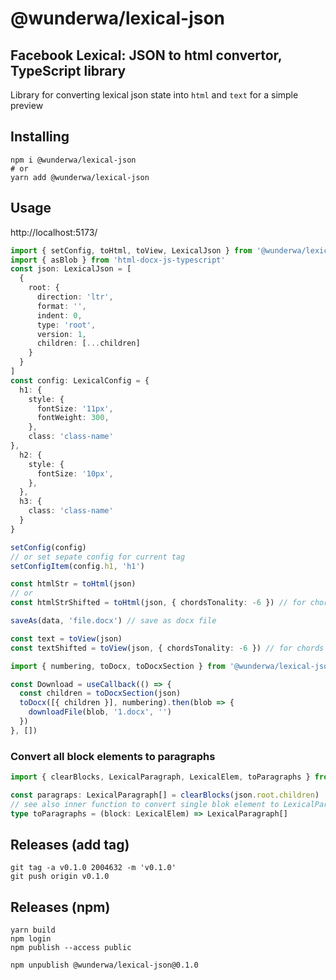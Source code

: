 # @wunderwa/lexical-json
## Facebook Lexical: JSON to html convertor, TypeScript library

Library for converting lexical json state into `html` and `text` for a simple preview


## Installing

```shell
npm i @wunderwa/lexical-json
# or
yarn add @wunderwa/lexical-json
```

## Usage

http://localhost:5173/

```ts
import { setConfig, toHtml, toView, LexicalJson } from '@wunderwa/lexical-json'
import { asBlob } from 'html-docx-js-typescript'
const json: LexicalJson = [
  {
    root: {
      direction: 'ltr',
      format: '',
      indent: 0,
      type: 'root',
      version: 1,
      children: [...children]
    }
  }
]
const config: LexicalConfig = {
  h1: {
    style: {
      fontSize: '11px',
      fontWeight: 300,
    },
    class: 'class-name'
},
  h2: {
    style: {
      fontSize: '10px',
    },
  },
  h3: {
    class: 'class-name'
  }
}

setConfig(config)
// or set sepate config for current tag
setConfigItem(config.h1, 'h1')

const htmlStr = toHtml(json)
// or
const htmlStrShifted = toHtml(json, { chordsTonality: -6 }) // for chords plugin

saveAs(data, 'file.docx') // save as docx file

const text = toView(json)
const textShifted = toView(json, { chordsTonality: -6 }) // for chords plugin
```

```ts
import { numbering, toDocx, toDocxSection } from '@wunderwa/lexical-json'

const Download = useCallback(() => {
  const children = toDocxSection(json)
  toDocx([{ children }], numbering).then(blob => {
    downloadFile(blob, '1.docx', '')
  })
}, [])

```

### Convert all block elements to paragraphs

```ts
import { clearBlocks, LexicalParagraph, LexicalElem, toParagraphs } from '@wunderwa/lexical-json'

const paragraps: LexicalParagraph[] = clearBlocks(json.root.children)
// see also inner function to convert single blok element to LexicalParagraph array
type toParagraphs = (block: LexicalElem) => LexicalParagraph[]
```

## Releases (add tag)
```shell
git tag -a v0.1.0 2004632 -m 'v0.1.0'
git push origin v0.1.0
```
## Releases (npm)
```shell
yarn build
npm login
npm publish --access public

npm unpublish @wunderwa/lexical-json@0.1.0
```
